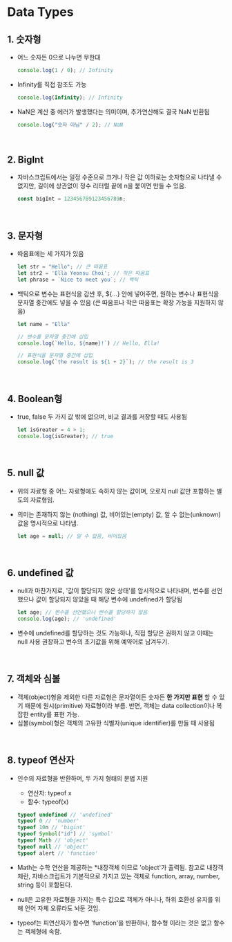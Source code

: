 # Data Types

## 1. 숫자형

- 어느 숫자든 0으로 나누면 무한대
  
  ```javascript
  console.log(1 / 0); // Infinity
  ```

- Infinity를 직접 참조도 가능
  
  ```javascript
  console.log(Infinity); // Infinity
  ```

- NaN은 계산 중 에러가 발생했다는 의미이며, 추가연산해도 결국 NaN 반환됨

  ```javascript
  console.log("숫자 아님" / 2); // NaN
  ```

<br/>

## 2. BigInt

- 자바스크립트에서는 일정 수준으로 크거나 작은 값 이하로는 숫자형으로 나타낼 수 없지만, 길이에 상관없이 정수 리터럴 끝에 n을 붙이면 만들 수 있음.
  
  ```javascript
  const bigInt = 123456789123456789n;
  ```

<br/>

## 3. 문자형

- 따옴표에는 세 가지가 있음
  
   ```javascript
   let str = "Hello"; // 큰 따옴표
   let str2 = 'Ella Yeonsu Choi'; // 작은 따옴표
   let phrase = `Nice to meet you`; // 백틱
   ```

- 백틱으로 변수는 표현식을 감싼 후, ${...} 안에 넣어주면, 원하는 변수나 표현식을 문자열 중간에도 넣을 수 있음 (큰 따옴표나 작은 따옴표는 확장 가능을 지원하지 않음)
  
  ```javascript
  let name = "Ella"

  // 변수를 문자열 중간에 삽입
  console.log(`Hello, ${name}!`) // Hello, Ella!

  // 표현식을 문자열 중간에 삽입
  console.log(`the result is ${1 + 2}`); // the result is 3
  ```

<br/>

## 4. Boolean형

- true, false 두 가지 값 밖에 없으며, 비교 결과를 저장할 때도 사용됨 
  
  ```javascript
  let isGreater = 4 > 1;
  console.log(isGreater); // true
  ```

<br/>

## 5. null 값

- 위의 자료형 중 어느 자료형에도 속하지 않는 값이며, 오로지 null 값만 포함하는 별도의 자료형임. 
- 의미는 존재하지 않는 (nothing) 값, 비어있는(empty) 값, 알 수 없는(unknown) 값을 명시적으로 나타냄.
  
  ```javascript
  let age = null; // 알 수 없음, 비어있음
  ```

<br/>

## 6. undefined 값

- null과 마찬가지로, '값이 할당되지 않은 상태'를 암시적으로 나타내며, 변수를 선언했으나 값이 할당되지 않았을 때 해당 변수에 undefined가 할당됨

  ```javascript
  let age; // 변수를 선언했으나 변수를 할당하지 않음
  console.log(age); // 'undefined'
  ```

- 변수에 undefined를 할당하는 것도 가능하나, 직접 할당은 권하지 않고 이때는 null 사용 권장하고 변수의 초기값을 위해 예약어로 남겨두기.

<br/>

## 7. 객체와 심볼

- 객체(object)형을 제외한 다른 자료형은 문자열이든 숫자든 **한 가지만 표현** 할 수 있기 때문에 원시(primitive) 자료형이라 부름. 반면, 객체는 data collection이나 복잡한 entity를 표현 가능.
- 심볼(symbol)형은 객체의 고유한 식별자(unique identifier)를 만들 때 사용됨 
  
<br/>

## 8. typeof 연산자

- 인수의 자료형을 반환하며, 두 가지 형태의 문법 지원
  
  - 연산자: typeof x
  - 함수: typeof(x)
  
  ```javascript
  typeof undefined // 'undefined'
  typeof 0 // 'number'
  typeof 10n // 'bigint'
  typeof Symbol("id") // 'symbol'
  typeof Math // 'object'
  typeof null // 'object'
  typeof alert // 'function'
  ```

- Math는 수학 연산을 제공하는 *내장객체 이므로 'object'가 출력됨. 참고로 내장객체란, 자바스크립트가 기본적으로 가지고 있는 객체로 function, array, number, string 등이 포함된다. 
- null은 고유한 자료형을 가지는 특수 값으로 객체가 아니나, 하위 호환성 유지를 위해 언어 자체 오류라도 놔둔 것임.
- typeof는 피연산자가 함수면 'function'을 반환하나, 함수형 이라는 것은 없고 함수는 객체형에 속함.
